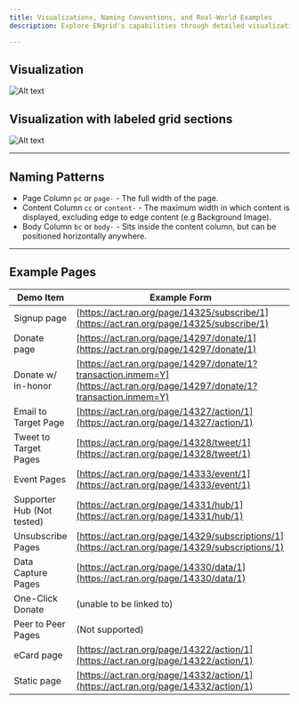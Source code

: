 ```yaml
---
title: Visualizations, Naming Conventions, and Real-World Examples
description: Explore ENgrid's capabilities through detailed visualizations, understand its intuitive naming patterns, and see how it's applied in various real-world scenarios.

---
```


## Visualization
![Alt text](https://raw.githubusercontent.com/4site-interactive-studios/engrid-scripts/main/packages/styles/src/layouts/high-level-visualization.png)


## Visualization with labeled grid sections
![Alt text](https://raw.githubusercontent.com/4site-interactive-studios/engrid-scripts/main/packages/styles/src/layouts/detailed-visualization.png)

---
## Naming Patterns

* Page Column `pc` or `page-` - The full width of the page.
* Content Column `cc` or `content-` - The maximum width in which content is displayed, excluding edge to edge content (e.g Background Image).
* Body Column `bc` or `body-` - Sits inside the content column, but can be positioned horizontally anywhere.

----
## Example Pages

| Demo Item                | Example Form                                                                                   |
|--------------------------|------------------------------------------------------------------------------------------------|
| Signup page              | [https://act.ran.org/page/14325/subscribe/1](https://act.ran.org/page/14325/subscribe/1)        |
| Donate page              | [https://act.ran.org/page/14297/donate/1](https://act.ran.org/page/14297/donate/1)              |
| Donate w/ in-honor       | [https://act.ran.org/page/14297/donate/1?transaction.inmem=Y](https://act.ran.org/page/14297/donate/1?transaction.inmem=Y) |
| Email to Target Page     | [https://act.ran.org/page/14327/action/1](https://act.ran.org/page/14327/action/1)              |
| Tweet to Target Pages    | [https://act.ran.org/page/14328/tweet/1](https://act.ran.org/page/14328/tweet/1)                |
| Event Pages              | [https://act.ran.org/page/14333/event/1](https://act.ran.org/page/14333/event/1)                |
| Supporter Hub (Not tested)| [https://act.ran.org/page/14331/hub/1](https://act.ran.org/page/14331/hub/1)                    |
| Unsubscribe Pages        | [https://act.ran.org/page/14329/subscriptions/1](https://act.ran.org/page/14329/subscriptions/1)|
| Data Capture Pages       | [https://act.ran.org/page/14330/data/1](https://act.ran.org/page/14330/data/1)                  |
| One-Click Donate         | (unable to be linked to)                                                                       |
| Peer to Peer Pages       | (Not supported)                                                                                |
| eCard page               | [https://act.ran.org/page/14322/action/1](https://act.ran.org/page/14322/action/1)              |
| Static page              | [https://act.ran.org/page/14332/action/1](https://act.ran.org/page/14332/action/1)              |

